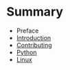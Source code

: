 # Summary

* Preface
* [Introduction](README.md)
* [Contributing](contributing.md)
* [Python](python.md)
* [Linux](linux.md)

